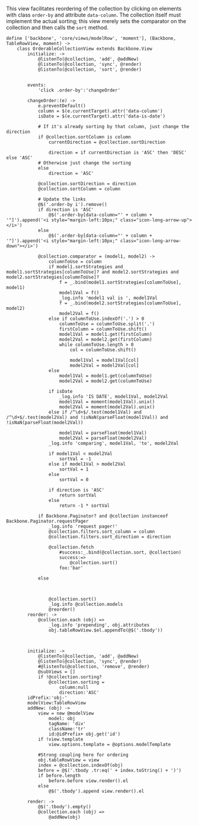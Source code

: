 This view facilitates reordering of the collection by clicking on elements with class `order-by` and attribute `data-column`. 
The collection itself must implement the actual sorting; this view merely sets the comparator on the collection
and then calls the `sort` method.

	define ['backbone', 'core/views/modelRow', 'moment'], (Backbone, TableRowView, moment) ->
		class OrderableCollectionView extends Backbone.View
			initialize: ->
				@listenTo(@collection, 'add', @addNew)
				@listenTo(@collection, 'sync', @render)
				@listenTo(@collection, 'sort', @render)


			events:
				'click .order-by':'changeOrder'

			changeOrder:(e) ->
				e.preventDefault()
				column = $(e.currentTarget).attr('data-column')
				isDate = $(e.currentTarget).attr('data-is-date')

				# If it's already sorting by that column, just change the direction
				if @collection.sortColumn is column
					currentDirection = @collection.sortDirection

					direction = if currentDirection is 'ASC' then 'DESC' else 'ASC'
				# Otherwise just change the sorting
				else
					direction = 'ASC'

				@collection.sortDirection = direction
				@collection.sortColumn = column

				# Update the links
				@$('.order-by i').remove()
				if direction is 'ASC'
					@$('.order-by[data-column="' + column + '"]').append('<i style="margin-left:10px;" class="icon-long-arrow-up"></i>')
				else
					@$('.order-by[data-column="' + column + '"]').append('<i style="margin-left:10px;" class="icon-long-arrow-down"></i>')

				@collection.comparator = (model1, model2) ->
					columnToUse = column
					if model1.sortStrategies and model1.sortStrategies[columnToUse]? and model2.sortStrategies and model2.sortStrategies[columnToUse]?
						f = _.bind(model1.sortStrategies[columnToUse], model1)
						model1Val = f()
						_log.info 'model1 val is ', model1Val
						f = _.bind(model2.sortStrategies[columnToUse], model2)
						model2Val = f()
					else if columnToUse.indexOf('.') > 0
						columnToUse = columnToUse.split('.')
						firstColumn = columnToUse.shift()
						model1Val = model1.get(firstColumn)
						model2Val = model2.get(firstColumn)
						while columnToUse.length > 0
							col = columnToUse.shift()

							model1Val = model1Val[col]
							model2Val = model2Val[col]
					else
						model1Val = model1.get(columnToUse)
						model2Val = model2.get(columnToUse)

					if isDate
						_log.info 'IS DATE', model1Val, model2Val
						model1Val = moment(model1Val).unix()
						model2Val = moment(model2Val).unix()
					else if /^\d+$/.test(model1Val) and /^\d+$/.test(model2Val) and !isNaN(parseFloat(model1Val)) and !isNaN(parseFloat(model2Val))

						model1Val = parseFloat(model1Val)
						model2Val = parseFloat(model2Val)
					_log.info 'comparing', model1Val, 'to', model2Val

					if model1Val < model2Val
						sortVal = -1
					else if model1Val > model2Val
						sortVal = 1
					else
						sortVal = 0

					if direction is 'ASC'
						return sortVal
					else
						return -1 * sortVal

				if Backbone.Paginator? and @collection instanceof Backbone.Paginator.requestPager
					_log.info 'request pager!'
					@collection.filters.sort_column = column
					@collection.filters.sort_direction = direction
					
					@collection.fetch
						#success:_.bind(@collection.sort, @collection)
						success:=>
							@collection.sort()
						foo:'bar'

				else
					

				
					@collection.sort()
					_log.info @collection.models
					@reorder()
			reorder: ->
				@collection.each (obj) =>
					_log.info 'prepending', obj.attributes
					obj.tableRowView.$el.appendTo(@$('.tbody'))

				

			initialize: ->
				@listenTo(@collection, 'add', @addNew)
				@listenTo(@collection, 'sync', @render)
				#@listenTo(@collection, 'remove', @render)
				@subViews = []
				if !@collection.sorting?
					@collection.sorting = 
						column:null
						direction:'ASC'
			idPrefix:'obj-'
			modelView:TableRowView
			addNew: (obj) ->
				view = new @modelView
					model: obj
					tagName: 'div'
					className:'tr'
					id:@idPrefix+ obj.get('id')
				if !view.template
					view.options.template = @options.modelTemplate

				#Strong coupling here for ordering
				obj.tableRowView = view
				index = @collection.indexOf(obj)
				before = @$('.tbody .tr:eq(' + index.toString() + ')')
				if before.length
					before.before view.render().el
				else
					@$('.tbody').append view.render().el

			render: ->
				@$('.tbody').empty()
				@collection.each (obj) =>
					@addNew(obj)